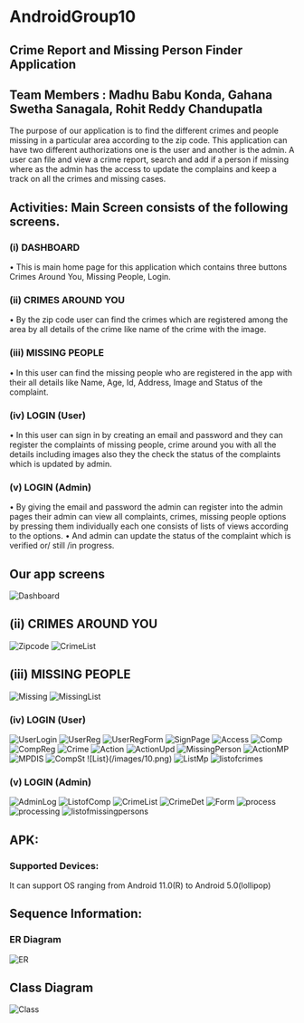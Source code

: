 # AndroidGroup10
## Crime Report and Missing Person Finder Application  
## Team Members : Madhu Babu Konda, Gahana Swetha Sanagala, Rohit Reddy Chandupatla
The purpose of our application is to find the different crimes and people missing in a particular area according to the zip code. This application can have two different authorizations one is the user and another is the admin. A user can file and view a crime report, search and add if a person if missing where as the admin has the access to update the complains and keep a track on all the crimes and missing cases.
## Activities:   Main Screen consists of the following screens.
### (i)	DASHBOARD
•	This is main home page for this application which contains three buttons Crimes Around You, Missing People, Login.

### (ii)	CRIMES AROUND YOU 
•	By the zip code user can find the crimes which are registered among the area by all details of the crime like name of the crime with the image.

### (iii)	MISSING PEOPLE
•	In this user can find the missing people who are registered in the app with their all details like Name, Age, Id, Address,  Image and Status of the complaint.

### (iv)	LOGIN (User)
•	In this user can sign in by creating an email and password and they can register the complaints of missing people, crime around you with all the details including images also they the check the status of the complaints which is updated by admin.

### (v)	LOGIN (Admin) 
•	By giving the email and password the admin can register into the admin pages their admin can view all complaints, crimes, missing people options by pressing them individually each one consists of lists of views according to the options.
•	And admin can update the status of the complaint which is verified or/ still /in progress.

## Our app screens
![Dashboard](/images/Dashboard.png)

## (ii)	CRIMES AROUND YOU 
![Zipcode](/images/Zipcode.png)
![CrimeList](/images/crimeslist.png)

## (iii) MISSING PEOPLE
![Missing](/images/missinglist.png)
![MissingList](/images/mp.png)

### (iv) LOGIN (User)
![UserLogin](/images/userlog.png)
![UserReg](/images/userreg.png)
![UserRegForm](/images/reg1.png)
![SignPage](/images/signinpage.png)
![Access](/images/loc.png)
![Comp](/images/1.png)
![CompReg](/images/2.png)
![Crime](/images/3.png)
![Action](/images/4.png)
![ActionUpd](/images/5.png)
![MissingPerson](/images/6.png)
![ActionMP](/images/7.png)
![MPDIS](/images/8.png)
![CompSt](/images/9.png)
![List}(/images/10.png)
![ListMp](/images/11.png)
![listofcrimes](images/12.png)

### (v)	LOGIN (Admin) 

![AdminLog](/images/13.png)
![ListofComp](/images/14.png)
![CrimeList](/images/15.png)
![CrimeDet](/images/16.png)
![Form](/images/17.png)
![process](/images/18.png)
![processing](/images/19.png)
![listofmissingpersons](/images/20.png)

## APK:
### Supported Devices:
It can support OS ranging from Android 11.0(R) to Android 5.0(lollipop)

## Sequence Information:

### ER Diagram
![ER](/images/21.png)

## Class Diagram
![Class](/images/22.png)

